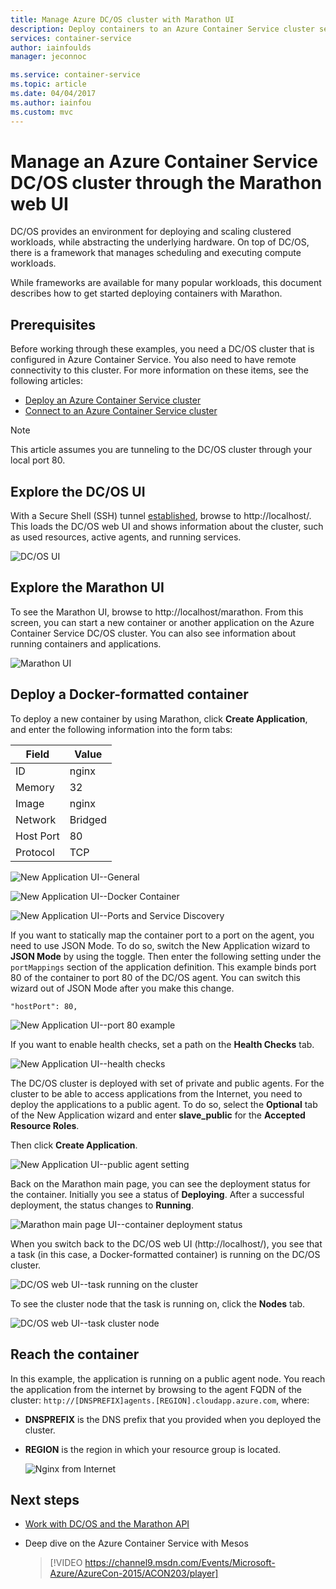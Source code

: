 ```yaml
---
title: Manage Azure DC/OS cluster with Marathon UI
description: Deploy containers to an Azure Container Service cluster service by using the Marathon web UI.
services: container-service
author: iainfoulds
manager: jeconnoc

ms.service: container-service
ms.topic: article
ms.date: 04/04/2017
ms.author: iainfou
ms.custom: mvc
---
```


# Manage an Azure Container Service DC/OS cluster through the Marathon web UI

DC/OS provides an environment for deploying and scaling clustered workloads, while abstracting the underlying hardware. On top of DC/OS, there is a framework that manages scheduling and executing compute workloads.

While frameworks are available for many popular workloads, this document describes how to get started deploying containers with Marathon. 


## Prerequisites
Before working through these examples, you need a DC/OS cluster that is configured in Azure Container Service. You also need to have remote connectivity to this cluster. For more information on these items, see the following articles:

* [Deploy an Azure Container Service cluster](container-service-deployment.md)
* [Connect to an Azure Container Service cluster](../container-service-connect.md)

> [!NOTE]
> This article assumes you are tunneling to the DC/OS cluster through your local port 80.
>

## Explore the DC/OS UI
With a Secure Shell (SSH) tunnel [established](../container-service-connect.md), browse to http://localhost/. This loads the DC/OS web UI and shows information about the cluster, such as used resources, active agents, and running services.

![DC/OS UI](./media/container-service-mesos-marathon-ui/dcos2.png)

## Explore the Marathon UI
To see the Marathon UI, browse to http://localhost/marathon. From this screen, you can start a new container or another application on the Azure Container Service DC/OS cluster. You can also see information about running containers and applications.  

![Marathon UI](./media/container-service-mesos-marathon-ui/dcos3.png)

## Deploy a Docker-formatted container
To deploy a new container by using Marathon, click **Create Application**, and enter the following information into the form tabs:

| Field | Value |
| --- | --- |
| ID |nginx |
| Memory | 32 |
| Image |nginx |
| Network |Bridged |
| Host Port |80 |
| Protocol |TCP |

![New Application UI--General](./media/container-service-mesos-marathon-ui/dcos4.png)

![New Application UI--Docker Container](./media/container-service-mesos-marathon-ui/dcos5.png)

![New Application UI--Ports and Service Discovery](./media/container-service-mesos-marathon-ui/dcos6.png)

If you want to statically map the container port to a port on the agent, you need to use JSON Mode. To do so, switch the New Application wizard to **JSON Mode** by using the toggle. Then enter the following setting under the `portMappings` section of the application definition. This example binds port 80 of the container to port 80 of the DC/OS agent. You can switch this wizard out of JSON Mode after you make this change.

```none
"hostPort": 80,
```

![New Application UI--port 80 example](./media/container-service-mesos-marathon-ui/dcos13.png)

If you want to enable health checks, set a path on the **Health Checks** tab.

![New Application UI--health checks](./media/container-service-mesos-marathon-ui/dcos_healthcheck.png)

The DC/OS cluster is deployed with set of private and public agents. For the cluster to be able to access applications from the Internet, you need to deploy the applications to a public agent. To do so, select the **Optional** tab of the New Application wizard and enter **slave_public** for the **Accepted Resource Roles**.

Then click **Create Application**.

![New Application UI--public agent setting](./media/container-service-mesos-marathon-ui/dcos14.png)

Back on the Marathon main page, you can see the deployment status for the container. Initially you see a status of **Deploying**. After a successful deployment, the status changes to **Running**.

![Marathon main page UI--container deployment status](./media/container-service-mesos-marathon-ui/dcos7.png)

When you switch back to the DC/OS web UI (http://localhost/), you see that a task (in this case, a Docker-formatted container) is running on the DC/OS cluster.

![DC/OS web UI--task running on the cluster](./media/container-service-mesos-marathon-ui/dcos8.png)

To see the cluster node that the task is running on, click the **Nodes** tab.

![DC/OS web UI--task cluster node](./media/container-service-mesos-marathon-ui/dcos9.png)

## Reach the container

In this example, the application is running on a public agent node. You reach the application from the internet by browsing to the agent FQDN of the cluster: `http://[DNSPREFIX]agents.[REGION].cloudapp.azure.com`, where:

* **DNSPREFIX** is the DNS prefix that you provided when you deployed the cluster.
* **REGION** is the region in which your resource group is located.

    ![Nginx from Internet](./media/container-service-mesos-marathon-ui/nginx.png)


## Next steps
* [Work with DC/OS and the Marathon API](container-service-mesos-marathon-rest.md)

* Deep dive on the Azure Container Service with Mesos

    > [!VIDEO https://channel9.msdn.com/Events/Microsoft-Azure/AzureCon-2015/ACON203/player]
    > 
